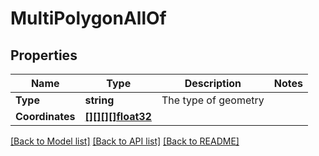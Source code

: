 # MultiPolygonAllOf

## Properties

Name | Type | Description | Notes
------------ | ------------- | ------------- | -------------
**Type** | **string** | The type of geometry | 
**Coordinates** | [**[][][][]float32**](array.md) |  | 

[[Back to Model list]](../README.md#documentation-for-models) [[Back to API list]](../README.md#documentation-for-api-endpoints) [[Back to README]](../README.md)


